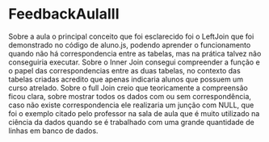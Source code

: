 # FeedbackAulaIII
Sobre a aula o principal conceito que foi esclarecido foi o LeftJoin que foi demonstrado no código de aluno.js, podendo aprender o funcionamento quando não há correspondencia entre as tabelas, mas na prática talvez não conseguiria executar. Sobre o Inner Join consegui compreender a função e o papel das correspondencias entre as duas tabelas, no contexto das tabelas criadas acredito que apenas indicaria alunos que possuem um curso atrelado. Sobre o full Join creio que teoricamente a compreensão ficou clara, sobre mostrar todos os dados com ou sem correspondência, caso não existe correspondencia ele realizaria um junção com NULL, que foi o exemplo citado pelo professor na sala de aula que é muito utilizado na ciência da dados quando se é trabalhado com uma grande quantidade de linhas em banco de dados.
